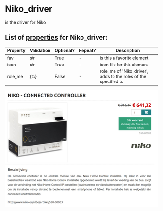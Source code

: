 <!--s_name-->
# Niko_driver

<!--e_name-->

<!--s_role-->
<!--e_role-->

<!--s_descr-->
is the driver for Niko

<!--e_descr-->

<!--s_tbl-->
## List of [properties](Properties.md) for __Niko_driver__:

  | Property | Validation | Optional? | Repeat? | Description |
  | --- | --- | --- | --- | --- |
  | fav | str | True | - | is this a favorite element | 
  | icon | str | True | - | icon file for this element | 
  | role_me | {tc} | False | - | role_me of 'Niko_driver', adds <niko> to the roles of the specified tc | 
<!--e_tbl-->

![niko](niko.jpg)
